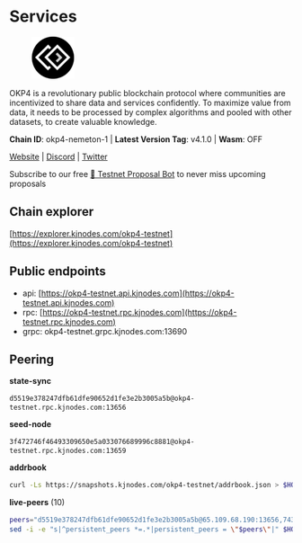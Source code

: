 # Services

<figure><img src="https://raw.githubusercontent.com/kj89/cosmos-images/main/logos/okp4.png" alt=""><figcaption></figcaption></figure>

OKP4 is a revolutionary public blockchain protocol where communities are incentivized to  share data and services confidently. To maximize value from data, it needs to be processed  by complex algorithms and pooled with other datasets, to create valuable knowledge.

**Chain ID**: okp4-nemeton-1 | **Latest Version Tag**: v4.1.0 | **Wasm**: OFF

[Website](https://okp4.network) | [Discord](https://discord.gg/okp4) | [Twitter](https://twitter.com/OKP4_Protocol)



Subscribe to our free [🤖 Testnet Proposal Bot](https://t.me/kjnodes_testnet_proposal_bot) to never miss upcoming proposals


## Chain explorer
[https://explorer.kjnodes.com/okp4-testnet](https://explorer.kjnodes.com/okp4-testnet)

## Public endpoints

* api: [https://okp4-testnet.api.kjnodes.com](https://okp4-testnet.api.kjnodes.com)
* rpc: [https://okp4-testnet.rpc.kjnodes.com](https://okp4-testnet.rpc.kjnodes.com)
* grpc: okp4-testnet.grpc.kjnodes.com:13690

## Peering

**state-sync**

```text
d5519e378247dfb61dfe90652d1fe3e2b3005a5b@okp4-testnet.rpc.kjnodes.com:13656
```

**seed-node**

```text
3f472746f46493309650e5a033076689996c8881@okp4-testnet.rpc.kjnodes.com:13659
```

**addrbook**
```bash
curl -Ls https://snapshots.kjnodes.com/okp4-testnet/addrbook.json > $HOME/.okp4d/config/addrbook.json
```

**live-peers** (10)
```bash
peers="d5519e378247dfb61dfe90652d1fe3e2b3005a5b@65.109.68.190:13656,74349a1cb9479b291866debe2042de8a2e88b850@65.108.233.109:17656,8bccab4596e8bc162763bad6597d43523e6c32f8@104.194.8.68:26656,14f8949ab0a276d2e55c8fa6255430881978a619@185.192.96.236:26656,d1c1b729eff9afe7dfd371f190df6282c82ccfad@65.109.89.5:31656,42fbb917fca6787bc3ab774865f4bb1ef950f114@65.108.226.26:30656,8af258bbe73f4c66127a7b3e8b1ec23fde2950a6@65.108.192.123:19656,ee4c5d9a8ac7401f996ef9c4d79b8abda9505400@144.76.97.251:12656,8cdeb85dada114c959c36bb59ce258c65ae3a09c@88.198.242.163:36656,1f4fa23210cc1d086a928a3c6de7c24f6c8f17ba@202.61.226.120:16656"
sed -i -e "s|^persistent_peers *=.*|persistent_peers = \"$peers\"|" $HOME/.okp4d/config/config.toml
```
